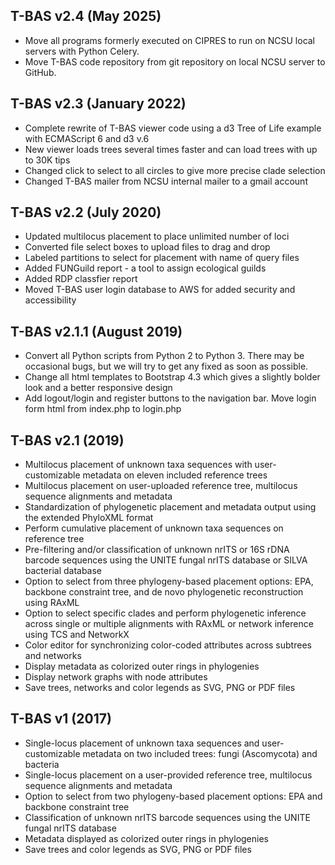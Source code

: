 
## T-BAS v2.4 (May 2025)
*  Move all programs formerly executed on CIPRES to run on NCSU local servers with Python Celery.
*  Move T-BAS code repository from git repository on local NCSU server to GitHub.

## T-BAS v2.3 (January 2022)
*  Complete rewrite of T-BAS viewer code using a d3 Tree of Life example with ECMAScript 6 and d3 v.6
*  New viewer loads trees several times faster and can load trees with up to 30K tips
*  Changed click to select to all circles to give more precise clade selection
*  Changed T-BAS mailer from NCSU internal mailer to a gmail account


## T-BAS v2.2 (July 2020)

*  Updated multilocus placement to place unlimited number of loci
*  Converted file select boxes to upload files to drag and drop
*  Labeled partitions to select for placement with name of query files
*  Added FUNGuild report - a tool to assign ecological guilds
*  Added RDP classfier report
*  Moved T-BAS user login database to AWS for added security and accessibility

## T-BAS v2.1.1 (August 2019)
*  Convert all Python scripts from Python 2 to Python 3. There may be occasional bugs, but we will try to get any fixed as soon as possible.
*  Change all html templates to Bootstrap 4.3 which gives a slightly bolder look and a better responsive design
*  Add logout/login and register buttons to the navigation bar. Move login form html from index.php to login.php

## T-BAS v2.1 (2019)
*   Multilocus placement of unknown taxa sequences with user-customizable metadata on eleven included reference trees
*   Multilocus placement on user-uploaded reference tree, multilocus sequence alignments and metadata
*   Standardization of phylogenetic placement and metadata output using the extended PhyloXML format
*   Perform cumulative placement of unknown taxa sequences on reference tree
*   Pre-filtering and/or classification of unknown nrITS or 16S rDNA barcode sequences using the UNITE fungal nrITS database or SILVA bacterial database
*   Option to select from three phylogeny-based placement options: EPA, backbone constraint tree, and de novo phylogenetic reconstruction using RAxML
*   Option to select specific clades and perform phylogenetic inference across single or multiple alignments with RAxML or network inference using TCS and NetworkX
*   Color editor for synchronizing color-coded attributes across subtrees and networks
*   Display metadata as colorized outer rings in phylogenies
*   Display network graphs with node attributes
*   Save trees, networks and color legends as SVG, PNG or PDF files

## T-BAS v1 (2017)

*	Single-locus placement of unknown taxa sequences and user-customizable metadata on two included trees: fungi (Ascomycota) and bacteria
*	Single-locus placement on a user-provided reference tree, multilocus sequence alignments and metadata
*	Option to select from two phylogeny-based placement options: EPA and backbone constraint tree
*	Classification of unknown nrITS barcode sequences using the UNITE fungal nrITS database
*	Metadata displayed as colorized outer rings in phylogenies
*	Save trees and color legends as SVG, PNG or PDF files



